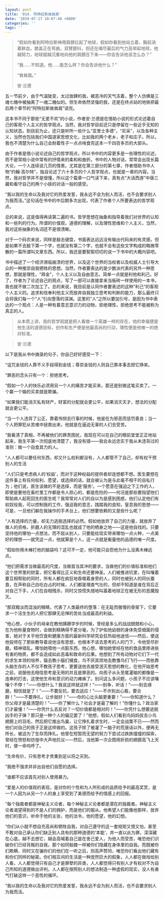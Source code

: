 ```yaml
---
layout: post
title: '014. 阿特拉斯耸耸肩'
date: '2019-07-17 10:07:48 +0800'
categories: ''
tags: ''
---
```


> “假如你看到阿特拉斯神用肩膀扛起了地球，假如你看到他站立着，胸前淌着鲜血，膝盖正在弯曲，双臂颤抖，但还在竭尽最后的气力高举起地球，他越努力，地球就越沉重地向他的肩膀压下来——你会告诉他该怎么办？”
> 
> 
> 
> “我……不知道。他……能怎么样？你会告诉他什么？”
> 
> 
> 
> “耸耸肩。”
> 
> 安·兰德


五一节前夕，由于气温陡变，太过放肆的我，被恶冷的天气冻着，整个人仿佛是三魂七魄中被抽离了一魂二魄似的。但生命依然坚强的我，还是在终点站的地铁把最后两个章节的“阿特拉斯耸耸肩”读完。



这本书不同于那些“无爱不欢”的小说，作者安·兰德是在借助小说的形式论述着自己的客观个人主义的哲学观点。当然，我对哲学目前还只是停留在一些近乎无知的认知状态。到目前为止，还只是听所一些什么“亚里士多德”，“尼采”，以及各种主义，当然也包括我们中国道家思想文化，比如我的两个老乡，老子和庄子。所以，我也不清楚为什么自己会耐着性子一点点啃食完这本一千四百多页的大部头。



由于作者是借小说论述自己的哲学观点，所以书中的内容更多是一些理性的论述，而不是常规小说中常有的抒情来的柔和和曲折。书中的人物对话，常常会出现长篇大论，一个人连续说几页的情景。尤其是在第三部分的第七章，作者借助书中人物“约翰·高尔特”，独自论述了六十多页的个人哲学观点，也就是一章的内容。当然，我对哲学并不是很懂，所以这个篇章一口气读下来，真有点“大话西游”中唐三藏和看守自己的两个小妖的对话一般的感受。



“我以我的生命以及我对它的热爱发誓，我永远不会为别人而活，也不会要求别人为我而活。”这句话在书中的中后期多次出现，代表了作者个人所要表达的哲学观点。



总的来说，这是值得再读第二遍的书。哲学思想在抽象和指导着我们对世界的认知和一些列的行为。所谓的价值观，道德的理解，以及理性思维和个人主义，当然，我对这些抽象的名词还不是很清晰。



对于一个码农来说，同样是敲击键盘，书面表达远远没有输出代码来的有灵感。但是如果不去敲下第一个字，也就没有第二个字，也就不会有这些文字构成的略微零散的一篇所谓叫文章东西。所以，我还是要絮絮叨叨的说一下书中的大概内容吧。



书中描述了一个经济濒临崩溃的世界，以及这个世界的当权者以及权威人士引导大众的一种推崇自我牺牲的思想。当然，作者要表达的是少数派代表的另外一种思想，那就是理性，“拜金”，个人主义以及自由意志。简单一点就是利他和利己。好了，作者为了论述自己的观点，写了一部可以直接拿来当板砖一样使用的一本书，我也就不做二次加工了。总的来说，我目前是认同作者要表述的这种”利己“的客观个人主义的。追求和信奉利他主义而放弃自我独立思考和判断的能力，那么最终只会将我们每一个”人“引向堕落的深渊。这里的”人“之所以要加引号，是因为书中表达的一个观点：人是一种有着意志意识力的动物，拒绝理性，拒绝思考不能被称为真正的人。



> 从本质上讲，我的哲学观就是把人看做一个英雄一样的存在，他的幸福便是他生活的道德目标，创作和生产便是他最高尚的行动，理性便是他唯一的绝对标准。

> 安·兰德


以下是我从书中摘录的句子，你自己好好感受一下：



“诅咒金钱的人靠不义手段得到金钱；尊崇金钱的人则自己靠本事去把它挣来。



“罪恶的念头只有一个：拒绝思考。



“假如一个人的快乐必须用另一个人的痛苦才能买来，那还是别做这笔买卖了。一个赢一个输的买卖就是欺骗。



“如果我们能消灭私有财产，财富的分配就会更公平，如果消灭天才，想法的分配就会更公平。



“当一个人违背了公正，靠着怜悯去行事的时候，他是在为邪恶而惩罚善良；当一个人把罪犯从苦难中拯救出来，他就是在逼迫无辜的人们去受苦。



“我看清了真相，不再被他们的罪责困扰，我现在可以在自己的眼前堂堂正正地站起来，我生平第一次彻底地清楚了，我没有错——我会永远忠实于我从未违背过的准则：做一个自食其力的人。



“人人都可以要任何东西，却又什么权利都没有，人人都管不了自己，却有权干预别人的生活



“人们只是考虑病人的‘权益’，而对于这种权益的提供者却连想都不想。医生要想在这件事上有任何权利、愿望，或选择的话，就会被认为是与此毫不相干的自私行为；他们说，医生该做的不是选择，而是‘服务’。一个愿意在强迫之下工作的人，即使是要他在畜栏里工作都是令人担心的，都是危险的——何况是那些要指望他们帮助病人起死回生的医生呢？我常常对人们的自以为是感到困惑，他们认定他们有权奴役我，可以控制我的工作，强迫我的意志，践踏我的良知，窒息我的思想——可是，一旦他们躺在我操作的手术台上，他们想要依赖的又是些什么呢？



“人有选择的力量，却无力逃脱选择的必然。假如他放弃了自己的力量，就放弃了做人的资格，折磨人的无理的混乱也就成了他的栖身之地——这是他自找的。只要坚持他的哪怕一点想法，而不屈从别人，只要能给现实带来哪怕一点火种，一点美好的理想——就凭这一点，他就算是个人，这一点就是衡量他的品德的唯一尺度。



“假如你用木棒打他的脑袋吗？这可不一定，他可能只会怨他为什么没离木棒远点。



“他们把需求当做最高的尺度，当做首当其冲的要求，当做他们的价值标准和他们这个世界里的财富，把它看得比正义和生命还要神圣。人们被推进坑里，在叫嚷着要互相帮助的同时，所有人都在疯狂地吞噬着身旁的人，同时也被别人的同伙蚕食，在声称自己白吃白占的时候，人们都是理直气壮的，但却不知道是谁在背后正对自己下手，人们在自相残杀，同时又惊慌失措地叫嚣着地球正在被无形的恶魔毁灭。



“那双黯淡而混浊的眼睛，代表了人类最终的堕落：在无耻而傲慢的骨架下，它要求一个活生生的人把它那肆无忌惮的苦处当成最高的利益。



“他心想，小伙子的母亲在教他蹒跚学步的时候，曾经是多么的战战兢兢和小心，在为他称量食物时，会做到精确得不差分毫，为了护佑他幼弱的身体免受细菌的侵害，她对于关乎他饮食和健康方面的最新科学研究会狂热般地迷信——然后，便送他投师在了那些教导着说他没有思想，也根本不该去思考的人的门下，令他受尽折磨，精神错乱。哪怕她喂他一点脏东西，他心想，哪怕她曾经在他的食品里掺进些有害的物质，都不会造成如此恶毒和致命的后果。他想到了所有动物对它们下一代的求生本领的培养，猫去教小猫们捕食，鸟不厌其烦地去教雏鸟们飞行——而依靠头脑生存的人不仅不教孩子思考，更要送他去接受泯灭思想的教化，在他开始思考之前，说服他去相信思考是无用的并且是罪恶的。向孩子从头至尾灌输的都像是一连串的打击，这使他生命和意识的动力瘫痪了。别问这么多问题，小孩子不应该嚷嚷个不停！”——你想什么？我说这样就这样！”——别争，听话！”——别去琢磨，相信就是了！”——不要反抗，要去适应！”——不许别出心裁，要合群！”——不要挣扎，让步就好！”——你的心比头脑更重要！”——你知道什么？你父母才是最清楚的！”——你了解什么？社会才是最了解的！”你懂什么？政治家们才最懂！”——你凭什么去反对？一切价值都是相对的！”——你凭什么想要逃脱凶手的子弹？那只是一种个人的偏见罢了！”他想，假如人们看到鸟妈妈拔去小鸟翅膀上的羽毛，然后把它推出鸟巢，让它挣扎着求生时，一定会战栗不已——然而他们对自己的孩子正是这样做的。这孩子除了被灌了一脑子的荒唐话以外，便再无所长，被迫为了生存而挣扎。他曾在短暂而无望的努力下尝试过跌跌撞撞的探索，曾经在愤怒和彷徨中大声地抗议——然后，当他第一次企图用折损的翅膀高飞上天时，便一命呜呼了。



“生命有价，只有思考才贵重到足以将之买到。



“我绝不强求并非出自他们自愿的选择。



“谁都不应该首先对别人使用暴力。



“爱是人的价值观的表现，是对你的个性和为人所形成的品质给予的最高奖赏，是一个人因为从另一个人的身上享受到了美德而给予的情感上的回报。



“每个独裁者都是神秘主义论者，每个神秘主义论者都是潜在的独裁者。神秘主义论者渴望得到的不是人们的拥护，而是他们的服从。他希望人们能像他那样，放弃他们的意识，听命于他的主张，他的法令，他的愿望，他的幻想。



“你们从小就不想自充高尚和牺牲自我，对自己遵守的这一套规矩又恨又怕，甚至不敢对自己承认你们缺乏别人具有的那种道德的‘本能’，并一直以此为罪，深深藏在心底。越不去想它，越会高喊着自己是在舍己爱人，为他人而受苦，唯恐他们识破你们已经背叛的自我，那个如同骷髅一样被你们隐藏在身体里的自我。而既被你们欺瞒、同时又在骗你们的他们在一听之后，则高声赞同，唯恐你们看出他们藏有和你们同样的秘密。你们相互间的生活是一种庞然巨大的假象，人人都在做戏给别人看，人人都觉得只有自己才是罪孽的异类，人人都觉得只有别人才有权对不为自己所知的道德做出评判，人人都在按照别人的想法制造一种虚假的现实，没人有勇气打破这样一个恶性的循环。



“我以我的生命以及我对它的热爱发誓，我永远不会为别人而活，也不会要求别人为我而活。




